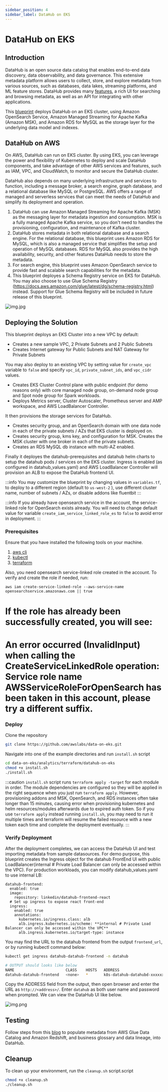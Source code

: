 ```yaml
---
sidebar_position: 4
sidebar_label: DataHub on EKS
---
```

# DataHub on EKS

## Introduction
DataHub is an open source data catalog that enables end-to-end data discovery, data observability, and data governance.  This extensive metadata platform allows users to collect, store, and explore metadata from various sources, such as databases, data lakes, streaming platforms, and ML feature stores.   DataHub provides many [features](https://datahubproject.io/docs/features/), a rich UI for searching and browsing metadata, as well as an API for integrating with other applications.

This [blueprint](https://github.com/awslabs/data-on-eks/tree/main/analytics/terraform/datahub-on-eks) deploys DataHub on an EKS cluster, using Amazon OpenSearch Service, Amazon Managed Streaming for Apache Kafka (Amazon MSK), and Amazon RDS for MySQL as the storage layer for the underlying data model and indexes.

## DataHub on AWS

On AWS, DataHub can run on EKS cluster.  By using EKS, you can leverage the power and flexibility of Kubernetes to deploy and scale DataHub components, and take advantage of other AWS services and features, such as IAM, VPC, and CloudWatch, to monitor and secure the DataHub cluster.

DataHub also depends on many underlying infrastructure and services to function, including a message broker, a search engine, graph database, and a relational database like MySQL or PostgreSQL.  AWS offers a range of managed and serverless services that can meet the needs of DataHub and simplify its deployment and operation.

1. DataHub can use Amazon Managed Streaming for Apache Kafka (MSK) as the messaging layer for metadata ingestion and consumption.  MSK is a fully managed Apache Kafka service, so you don't need to handles the provisioning, configuration, and maintenance of Kafka cluster.
2. DataHub stores metadata in both relational database and a search engine.  For the relational database, this blueprint uses Amazon RDS for MySQL, which is also a managed service that simplifies the setup and operation of MySQL databases.  RDS for MySQL also provides the high availability, security, and other features DataHub needs to store the metadata.
3. For search engine, this blueprint uses Amazon OpenSearch service to provide fast and scalable search capabilities for the metadata.
4. This blueprint deployes a Schema Registry service on EKS for DataHub.  You may also choose to use Glue Schema Registry (https://docs.aws.amazon.com/glue/latest/dg/schema-registry.html) instead.  Support for Glue Schema Registry will be included in future release of this blueprint.

![img.jpg](img/datahub-arch.jpg)

## Deploying the Solution

This blueprint deploys an EKS Cluster into a new VPC by default:

- Creates a new sample VPC, 2 Private Subnets and 2 Public Subnets
- Creates Internet gateway for Public Subnets and NAT Gateway for Private Subnets

You may also deploy to an existing VPC by setting value for `create_vpc` variable to `false` and specify `vpc_id`, `private_subnet_ids`, and `vpc_cidr` values.

- Creates EKS Cluster Control plane with public endpoint (for demo reasons only) with core managed node group, on-demand node group and Spot node group for Spark workloads.
- Deploys Metrics server, Cluster Autoscaler, Prometheus server and AMP workspace, and AWS LoadBalancer Controller.

It then provisions the storage services for DataHub.

- Creates security group, and an OpenSearch domain with one data node in each of the private subnets / AZs that EKS cluster is deployed on.
- Creates security group, kms key, and configuration for MSK.  Creates the MSK cluster with one broker in each of the private subnets.
- Creates an RDS MySQL db instance with multi-AZ enabled.

Finally it deployes the datahub-prerequisites and datahub helm charts to setup the datahub pods / services on the EKS cluster.  Ingress is enabled (as configured in datahub_values.yaml) and AWS LoadBalancer Controller will provision an ALB to expose the DataHub frontend UI.

:::info
You may customize the blueprint by changing values in `variables.tf`, to deploy to a different region (default to `us-west-2` ), use different cluster name, number of subnets / AZs, or disable addons like fluentbit
:::

:::info
If you already have opensearch service in the account, the service-linked role for OpenSearch exists already.  You will need to change default value for variable `create_iam_service_linked_role_es` to `false` to avoid error in deployment.
:::

### Prerequisites

Ensure that you have installed the following tools on your machine.

1. [aws cli](https://docs.aws.amazon.com/cli/latest/userguide/install-cliv2.html)
2. [kubectl](https://Kubernetes.io/docs/tasks/tools/)
3. [terraform](https://learn.hashicorp.com/tutorials/terraform/install-cli)

Also, you need opensearch service-linked role created in the account.  To verify and create the role if needed, run:
```
aws iam create-service-linked-role --aws-service-name opensearchservice.amazonaws.com || true
```

# If the role has already been successfully created, you will see:
# An error occurred (InvalidInput) when calling the CreateServiceLinkedRole operation: Service role name AWSServiceRoleForOpenSearch has been taken in this account, please try a different suffix.

### Deploy

Clone the repository

```bash
git clone https://github.com/awslabs/data-on-eks.git
```

Navigate into one of the example directories and run `install.sh` script

```bash
cd data-on-eks/analytics/terraform/datahub-on-eks
chmod +x install.sh
./install.sh
```

:::caution
`install.sh` script runs `terraform apply -target` for each module in order.  The module dependencies are configured so they will be applied in the right sequence when you just run `terraform apply`.  However, provisioning addons and MSK, OpenSearch, and RDS instances often take longer than 15 minutes, causing error when provisioning kubernetes and helm resources/modules afterwards due to expired auth token.  So if you use `terraform apply` instead running `install.sh`, you may need to run it multiple times and terraform will resume the failed resource with a new token each time and complete the deployment eventually.
:::


### Verify Deployment

After the deployment completes, we can access the DataHub UI and test importing metadata from sample datasources.  For demo purpose, this blueprint creates the Ingress object for the datahub FrontEnd UI with public LoadBalancer(internal # Private Load Balancer can only be accessed within the VPC).  For production workloads, you can modify datahub_values.yaml to use internal LB:

```
datahub-frontend:
  enabled: true
  image:
    repository: linkedin/datahub-frontend-react
  # Set up ingress to expose react front-end
  ingress:
    enabled: true
    annotations:
      kubernetes.io/ingress.class: alb
      alb.ingress.kubernetes.io/scheme: **internal # Private Load Balancer can only be accessed within the VPC**
      alb.ingress.kubernetes.io/target-type: instance
```

You may find the URL to the datahub frontend from the output `frontend_url`, or by running kubectl command below:

```sh
kubectl get ingress datahub-datahub-frontend -n datahub

# OUTPUT should looks like below
NAME                       CLASS    HOSTS   ADDRESS                                                                 PORTS   AGE
datahub-datahub-frontend   <none>   *       k8s-datahub-datahubd-xxxxxxxxxx-xxxxxxxxxx.<region>.elb.amazonaws.com   80      nn
```

Copy the ADDRESS field from the output, then open browser and enter the URL as `http://<address>/`. Enter `datahub` as both user name and password when prompted.  We can view the DataHub UI like below.

![img.png](img/datahub-ui.png)

## Testing

Follow steps from this [blog](https://aws.amazon.com/blogs/big-data/part-2-deploy-datahub-using-aws-managed-services-and-ingest-metadata-from-aws-glue-and-amazon-redshift/) to populate metadata from AWS Glue Data Catalog and Amazon Redshift, and business glossary and data lineage, into DataHub.

## Cleanup

To clean up your environment, run the `cleanup.sh` script.script

```bash
chmod +x cleanup.sh
./cleanup.sh
```
